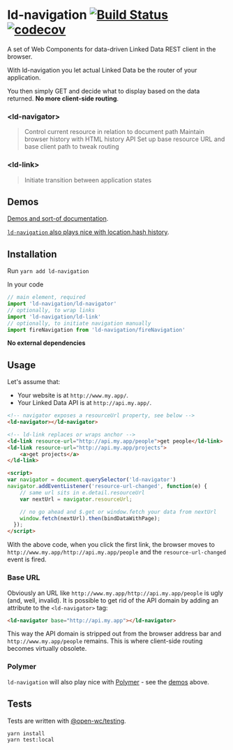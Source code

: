 # ld-navigation [![Build Status](https://travis-ci.org/tpluscode/ld-navigation.svg?branch=master)](https://travis-ci.org/tpluscode/ld-navigation) [![codecov](https://codecov.io/gh/tpluscode/ld-navigation/branch/master/graph/badge.svg)](https://codecov.io/gh/tpluscode/ld-navigation)

A set of Web Components for data-driven Linked Data REST client in the browser.

With ld-navigation you let actual Linked Data be the router of your application.

You then simply GET and decide what to display based on the data returned.
**No more client-side routing**.

### &lt;ld-navigator&gt;
> Control current resource in relation to document path
> Maintain browser history with HTML history API
> Set up base resource URL and base client path to tweak routing

### &lt;ld-link&gt;
> Initiate transition between application states

## Demos

[Demos and sort-of documentation](http://t-code.pl/ld-navigation/demo/).

[`ld-navigation` also plays nice with location.hash history](http://t-code.pl/ld-navigation/?useHash).

## Installation

Run `yarn add ld-navigation`

In your code

```js
// main element, required
import 'ld-navigation/ld-navigator'
// optionally, to wrap links
import 'ld-navigation/ld-link'
// optionally, to initiate navigation manually
import fireNavigation from 'ld-navigation/fireNavigation'
```

**No external dependencies**

## Usage

Let's assume that:
* Your website is at `http://www.my.app/`.
* Your Linked Data API is at `http://api.my.app/`.

``` html
<!-- navigator exposes a resourceUrl property, see below -->
<ld-navigator></ld-navigator>

<!-- ld-link replaces or wraps anchor -->
<ld-link resource-url="http://api.my.app/people">get people</ld-link>
<ld-link resource-url="http://api.my.app/projects">
    <a>get projects</a>
</ld-link>

<script>
var navigator = document.querySelector('ld-navigator')
navigator.addEventListener('resource-url-changed', function(e) {
    // same url sits in e.detail.resourceUrl
    var nextUrl = navigator.resourceUrl;

    // no go ahead and $.get or window.fetch your data from nextUrl
    window.fetch(nextUrl).then(bindDataWithPage);
  });
</script>
```
With the above code, when you click the first link, the browser moves to `http://www.my.app/http://api.my.app/people` and the
`resource-url-changed` event is fired.

### Base URL

Obviously an URL like `http://www.my.app/http://api.my.app/people` is ugly (and, well, invalid). It is possible to get rid of the API domain
by adding an attribute to the `<ld-navigator>` tag:

``` html
<ld-navigator base="http://api.my.app"></ld-navigator>
```

This way the API domain is stripped out from the browser address bar and `http://www.my.app/people` remains. This is where client-side
routing becomes virtually obsolete.

### Polymer

`ld-navigation` will also play nice with [Polymer](/Polymer/polymer/) - see the [demos](#demo) above.

## Tests

Tests are written with [@open-wc/testing](http://open-wc.org).

``` bash
yarn install
yarn test:local
```
